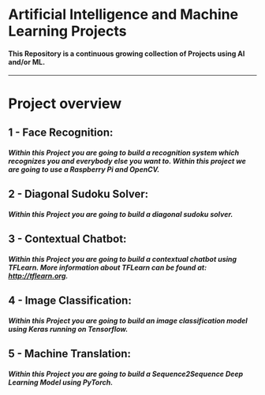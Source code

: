 # Artificial Intelligence and Machine Learning Projects

#### This Repository is a continuous growing collection of Projects using AI and/or ML. 

<html><hr></html>


# Project overview


## 1 - Face Recognition:
##### Within this Project you are going to build a recognition system which recognizes you and everybody else you want to. Within this project we are going to use  a Raspberry Pi and OpenCV.


## 2 - Diagonal Sudoku Solver:
##### Within this Project you are going to build a diagonal sudoku solver. 


## 3 - Contextual Chatbot:
##### Within this Project you are going to build a contextual chatbot using TFLearn. More information about TFLearn can be found at: http://tflearn.org. 


## 4 - Image Classification:
##### Within this Project you are going to build an image classification model using Keras running on Tensorflow. 


## 5 - Machine Translation:
##### Within this Project you are going to build a Sequence2Sequence Deep Learning Model using PyTorch.
